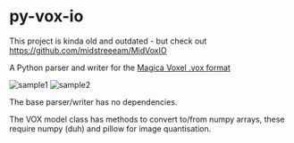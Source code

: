 py-vox-io
=========

This project is kinda old and outdated - but check out https://github.com/midstreeeam/MidVoxIO

A Python parser and writer for the [Magica Voxel .vox
format](https://github.com/ephtracy/voxel-model/blob/master/MagicaVoxel-file-format-vox.txt)

![sample1](https://raw.githubusercontent.com/gromgull/py-vox-io/master/samples/1.png)
![sample2](https://raw.githubusercontent.com/gromgull/py-vox-io/master/samples/2.png)


The base parser/writer has no dependencies.

The VOX model class has methods to convert to/from numpy arrays, these
require numpy (duh) and pillow for image quantisation.
